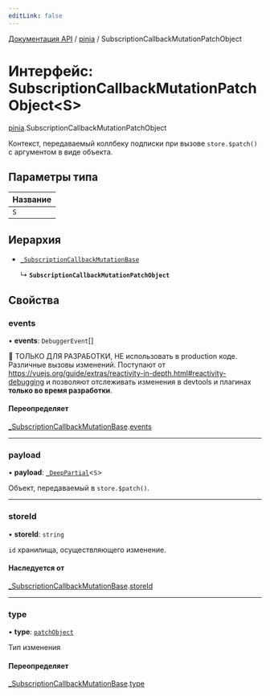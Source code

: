 ```yaml
---
editLink: false
---
```


[Документация API](../index.md) / [pinia](../modules/pinia.md) / SubscriptionCallbackMutationPatchObject

# Интерфейс: SubscriptionCallbackMutationPatchObject\<S\>

[pinia](../modules/pinia.md).SubscriptionCallbackMutationPatchObject

Контекст, передаваемый коллбеку подписки при вызове `store.$patch()` с аргументом в виде объекта.

## Параметры типа

| Название |
| :------- |
| `S`      |

## Иерархия

- [`_SubscriptionCallbackMutationBase`](pinia._SubscriptionCallbackMutationBase.md)

  ↳ **`SubscriptionCallbackMutationPatchObject`**

## Свойства

### events

• **events**: `DebuggerEvent`[]

🔴 ТОЛЬКО ДЛЯ РАЗРАБОТКИ, НЕ использовать в production коде. Различные вызовы изменений. Поступают от https://vuejs.org/guide/extras/reactivity-in-depth.html#reactivity-debugging и позволяют отслеживать изменения в devtools и плагинах **только во время разработки**.

#### Переопределяет

[_SubscriptionCallbackMutationBase](pinia._SubscriptionCallbackMutationBase.md).[events](pinia._SubscriptionCallbackMutationBase.md#events)

___

### payload

• **payload**: [`_DeepPartial`](../modules/pinia.md#_DeepPartial)\<`S`\>

Объект, передаваемый в `store.$patch()`.

___

### storeId

• **storeId**: `string`

`id` хранилища, осуществляющего изменение.

#### Наследуется от

[_SubscriptionCallbackMutationBase](pinia._SubscriptionCallbackMutationBase.md).[storeId](pinia._SubscriptionCallbackMutationBase.md#storeId)

___

### type

• **type**: [`patchObject`](../enums/pinia.MutationType.md#patchObject)

Тип изменения

#### Переопределяет

[_SubscriptionCallbackMutationBase](pinia._SubscriptionCallbackMutationBase.md).[type](pinia._SubscriptionCallbackMutationBase.md#type)

